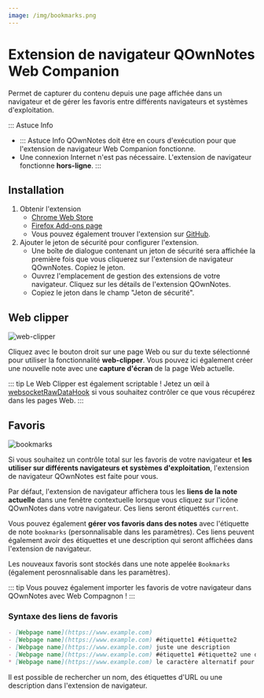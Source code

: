 ```yaml
---
image: /img/bookmarks.png
---
```


# Extension de navigateur QOwnNotes Web Companion

Permet de capturer du contenu depuis une page affichée dans un navigateur et de gérer les favoris entre différents navigateurs et systèmes d'exploitation.

::: Astuce Info
- ::: Astuce Info QOwnNotes doit être en cours d'exécution pour que l'extension de navigateur Web Companion fonctionne.
- Une connexion Internet n'est pas nécessaire. L'extension de navigateur fonctionne **hors-ligne**.
:::

## Installation

1. Obtenir l'extension
    - [Chrome Web Store](https://chrome.google.com/webstore/detail/qownnotes-web-companion/pkgkfnampapjbopomdpnkckbjdnpkbkp)
    - [Firefox Add-ons page](https://addons.mozilla.org/firefox/addon/qownnotes-web-companion)
    - Vous pouvez également trouver l'extension sur [GitHub](https://github.com/qownnotes/web-companion/).
2. Ajouter le jeton de sécurité pour configurer l'extension.
    - Une boîte de dialogue contenant un jeton de sécurité sera affichée la première fois que vous cliquerez sur l'extension de navigateur QOwnNotes. Copiez le jeton.
    - Ouvrez l'emplacement de gestion des extensions de votre navigateur. Cliquez sur les détails de l'extension QOwnNotes.
    - Copiez le jeton dans le champ "Jeton de sécurité".

## Web clipper

![web-clipper](/img/web-clipper.png)

Cliquez avec le bouton droit sur une page Web ou sur du texte sélectionné pour utiliser la fonctionnalité **web-clipper**. Vous pouvez ici également créer une nouvelle note avec une **capture d'écran** de la page Web actuelle.

::: tip
Le Web Clipper est également scriptable ! Jetez un œil à [websocketRawDataHook](../scripting/hooks.md#websocketrawdatahook) si vous souhaitez contrôler ce que vous récupérez dans les pages Web.
:::

## Favoris

![bookmarks](/img/bookmarks.png)

Si vous souhaitez un contrôle total sur les favoris de votre navigateur et **les utiliser sur différents navigateurs et systèmes d'exploitation**, l'extension de navigateur QOwnNotes est faite pour vous.

Par défaut, l'extension de navigateur affichera tous les **liens de la note actuelle** dans une fenêtre contextuelle lorsque vous cliquez sur l'icône QOwnNotes dans votre navigateur. Ces liens seront étiquettés `current`.

Vous pouvez également **gérer vos favoris dans des notes** avec l'étiquette de note `bookmarks` (personnalisable dans les paramètres). Ces liens peuvent également avoir des étiquettes et une description qui seront affichées dans l'extension de navigateur.

Les nouveaux favoris sont stockés dans une note appelée `Bookmarks` (également perosnnalisable dans les paramètres).

::: tip
Vous pouvez également importer les favoris de votre navigateur dans QOwnNotes avec Web Compagnon !
:::

### Syntaxe des liens de favoris

```markdown
- [Webpage name](https://www.example.com)
- [Webpage name](https://www.example.com) #étiquette1 #étiquette2
- [Webpage name](https://www.example.com) juste une description
- [Webpage name](https://www.example.com) #étiquette1 #étiquette2 une description et des étiquettes
* [Webpage name](https://www.example.com) le caractère alternatif pour un élément de liste fonctionne également
```

Il est possible de rechercher un nom, des étiquettes d'URL ou une description dans l'extension de navigateur.
